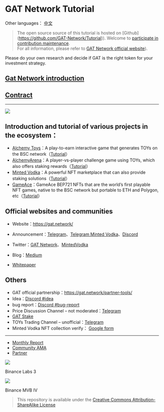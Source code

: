 # GAT Network **Tutorial**

Other languages： [中文](README.md)

> The open source source of this tutorial is hosted on [Github] (https://github.com/GAT-Network/Tutorial)). Welcome to [participate in contribution maintenance](doc/contribute.md).  
> For all information, please refer to [GAT Network official website](https://gat.network/)).

Please do your own research and decide if GAT is the right token for your investment strategy.


## [Gat Network introduction](doc/gat-network.md)

## [Contract](doc/contract.md)

----

![](https://gat.network/wp-content/uploads/2022/01/gat-ecosystem-800x750.png)

## Introduction and tutorial of various projects in the ecosystem：
* [Alchemy Toys](doc/alchemytoys.md)：A play-to-earn interactive game that generates TOYs on the BSC
network（[Tutorial](doc/alchemytoys-tutorial.md)）
* [AlchemyArena](doc/alchemyarena.md)：A player-vs-player challenge game using TOYs, which also
offers staking rewards（[Tutorial](doc/alchemyarena-tutorial.md)）
* [Minted Vodka](doc/mintedvodka.md)：A powerful NFT marketplace that can also provide staking
solutions（[Tutorial](doc/mintedvodka-tutorial.md)）
* [GameAce](doc/gameace.md)：GameAce BEP721 NFTs that are the world’s first playable NFT games,
native to the BSC network but portable to ETH and Polygon, etc（[Tutorial](doc/gameace-tutorial.md)）

## Official websites and communities

* Website：https://gat.network/
* Announcement：[Telegram](https://t.me/gat_news)、[Telegram Minted Vodka](https://t.me/mintedvodka)、[Discord](https://discord.gg/PdEj26VMjE)
* Twitter：[GAT Network](https://twitter.com/gat_network)、[MintedVodka](https://twitter.com/MintedVodka)
* Blog：[Medium](https://medium.com/gat-network)

* [Whitepaper](https://gat.network/wp-content/uploads/2021/11/litepaper.pdf) 


## Others

* GAT official partnership：https://gat.network/partner-tools/
* Idea：[Discord #idea](https://discord.gg/PdEj26VMjE)
* bug report：[Discord #bug-report](https://discord.gg/dTZtpvDzGU)
* Price Discussion Channel – not moderated：[Telegram](https://t.me/GATprice)
* [GAT Stake](doc/stake.md)
* TOYs Trading Channel – unofficial：[Telegram](https://t.me/alchemynfttoysoffering)
* Minted Vodka NFT collection verify： [Google form](https://forms.gle/YynkG1YyUhmVFDCL7)

----

* [Monthly Report](doc/month-report.md)
* [Community AMA](doc/community-hours.md)
* [Partner](doc/partner.md)

[![](https://gat.network/wp-content/uploads/2022/01/binance-incubation-1.jpeg)](https://www.binance.com/en/blog/ecosystem/binance-labs-launches-season-3-of-incubation-program-421499824684903042)

Binance Labs 3

[![](https://gat.network/wp-content/uploads/2022/03/gatmvb_IV-1.png)](https://www.bnbchain.world/en/blog/mvb-iv-metafi-smarter-defi-for-the-web3-universe/)

Binance MVB IV

> This repository is available under the [Creative Commons Attribution-ShareAlike License](https://creativecommons.org/licenses/by-sa/3.0/)
